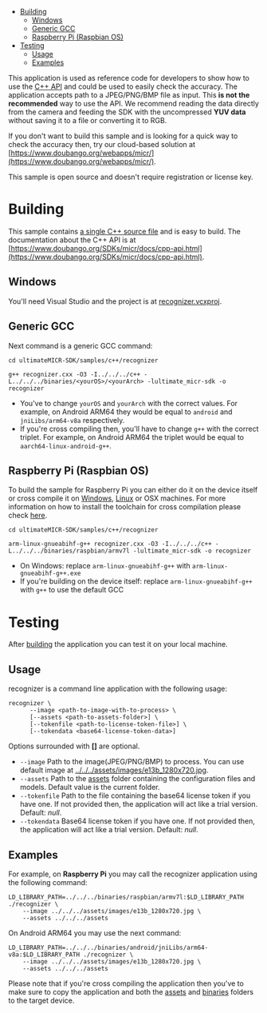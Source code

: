 - [Building](#building)
  - [Windows](#building-windows)
  - [Generic GCC](#building-generic-gcc)
  - [Raspberry Pi (Raspbian OS)](#building-rpi)
- [Testing](#testing)
  - [Usage](#testing-usage)
  - [Examples](#testing-examples)


This application is used as reference code for developers to show how to use the [C++ API](https://www.doubango.org/SDKs/micr/docs/cpp-api.html) and could
be used to easily check the accuracy. The application accepts path to a JPEG/PNG/BMP file as input. This **is not the recommended** way to use the API. We recommend reading the data directly from the camera and feeding the SDK with the uncompressed **YUV data** without saving it to a file or converting it to RGB.

If you don't want to build this sample and is looking for a quick way to check the accuracy then, try
our cloud-based solution at [https://www.doubango.org/webapps/micr/](https://www.doubango.org/webapps/micr/).

This sample is open source and doesn't require registration or license key.

<a name="building"></a>
# Building #

This sample contains [a single C++ source file](recognizer.cxx) and is easy to build. The documentation about the C++ API is at [https://www.doubango.org/SDKs/micr/docs/cpp-api.html](https://www.doubango.org/SDKs/micr/docs/cpp-api.html).

<a name="building-windows"></a>
## Windows ##
You'll need Visual Studio and the project is at [recognizer.vcxproj](recognizer.vcxproj).

<a name="building-generic-gcc"></a>
## Generic GCC ##
Next command is a generic GCC command:
```
cd ultimateMICR-SDK/samples/c++/recognizer

g++ recognizer.cxx -O3 -I../../../c++ -L../../../binaries/<yourOS>/<yourArch> -lultimate_micr-sdk -o recognizer
```
- You've to change `yourOS` and  `yourArch` with the correct values. For example, on Android ARM64 they would be equal to `android` and `jniLibs/arm64-v8a` respectively.
- If you're cross compiling then, you'll have to change `g++` with the correct triplet. For example, on Android ARM64 the triplet would be equal to `aarch64-linux-android-g++`.

<a name="building-rpi"></a>
## Raspberry Pi (Raspbian OS) ##

To build the sample for Raspberry Pi you can either do it on the device itself or cross compile it on [Windows](#cross-compilation-rpi-install-windows), [Linux](#cross-compilation-rpi-install-ubunt) or OSX machines. 
For more information on how to install the toolchain for cross compilation please check [here](../README.md#cross-compilation-rpi).

```
cd ultimateMICR-SDK/samples/c++/recognizer

arm-linux-gnueabihf-g++ recognizer.cxx -O3 -I../../../c++ -L../../../binaries/raspbian/armv7l -lultimate_micr-sdk -o recognizer
```
- On Windows: replace `arm-linux-gnueabihf-g++` with `arm-linux-gnueabihf-g++.exe`
- If you're building on the device itself: replace `arm-linux-gnueabihf-g++` with `g++` to use the default GCC

<a name="testing"></a>
# Testing #
After [building](#building) the application you can test it on your local machine.

<a name="testing-usage"></a>
## Usage ##

recognizer is a command line application with the following usage:
```
recognizer \
      --image <path-to-image-with-to-process> \
      [--assets <path-to-assets-folder>] \
      [--tokenfile <path-to-license-token-file>] \
      [--tokendata <base64-license-token-data>]
```
Options surrounded with **[]** are optional.
- `--image` Path to the image(JPEG/PNG/BMP) to process. You can use default image at [../../../assets/images/e13b_1280x720.jpg](../../../assets/images/e13b_1280x720.jpg).
- `--assets` Path to the [assets](../../../assets) folder containing the configuration files and models. Default value is the current folder.
- `--tokenfile` Path to the file containing the base64 license token if you have one. If not provided then, the application will act like a trial version. Default: *null*.
- `--tokendata` Base64 license token if you have one. If not provided then, the application will act like a trial version. Default: *null*.

<a name="testing-examples"></a>
## Examples ##

For example, on **Raspberry Pi** you may call the recognizer application using the following command:
```
LD_LIBRARY_PATH=../../../binaries/raspbian/armv7l:$LD_LIBRARY_PATH ./recognizer \
    --image ../../../assets/images/e13b_1280x720.jpg \
    --assets ../../../assets
```
On Android ARM64 you may use the next command:
```
LD_LIBRARY_PATH=../../../binaries/android/jniLibs/arm64-v8a:$LD_LIBRARY_PATH ./recognizer \
    --image ../../../assets/images/e13b_1280x720.jpg \
    --assets ../../../assets
```

Please note that if you're cross compiling the application then you've to make sure to copy the application and both the [assets](../../../assets) and [binaries](../../../binaries) folders to the target device.


